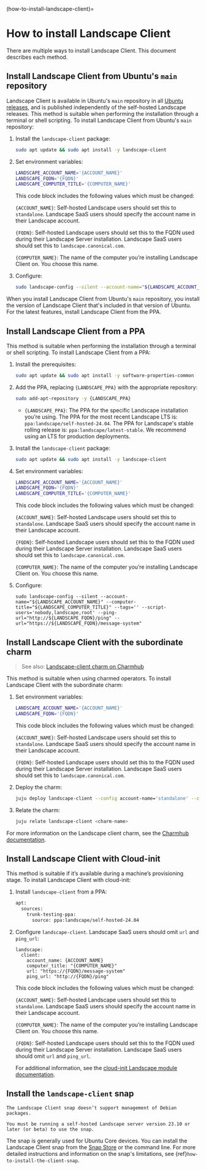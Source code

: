 (how-to-install-landscape-client)=
# How to install Landscape Client

There are multiple ways to install Landscape Client. This document describes each method.

## Install Landscape Client from Ubuntu's `main` repository

Landscape Client is available in Ubuntu's `main` repository in all [Ubuntu releases](https://ubuntu.com/about/release-cycle), and is published independently of the self-hosted Landscape releases. This method is suitable when performing the installation through a terminal or shell scripting. To install Landscape Client from Ubuntu's `main` repository:

1. Install the `landscape-client` package:

   ```bash
   sudo apt update && sudo apt install -y landscape-client
   ```

1. Set environment variables:

   ```bash
   LANDSCAPE_ACCOUNT_NAME='{ACCOUNT_NAME}'
   LANDSCAPE_FQDN='{FQDN}'
   LANDSCAPE_COMPUTER_TITLE='{COMPUTER_NAME}'
   ```

   This code block includes the following values which must be changed:

   `{ACCOUNT_NAME}`: Self-hosted Landscape users should set this to `standalone`. Landscape SaaS users should specify the account name in their Landscape account.

   `{FQDN}`: Self-hosted Landscape users should set this to the FQDN used during their Landscape Server installation. Landscape SaaS users should set this to `landscape.canonical.com`.

   `{COMPUTER_NAME}`: The name of the computer you’re installing Landscape Client on. You choose this name.

1. Configure:

   ```bash
   sudo landscape-config --silent --account-name="${LANDSCAPE_ACCOUNT_NAME}" --computer-title="${LANDSCAPE_COMPUTER_TITLE}" --tags="" --script-users='nobody,landscape,root' --ping-url="http://${LANDSCAPE_FQDN}/ping" --url="https://${LANDSCAPE_FQDN}/message-system"
   ```

When you install Landscape Client from Ubuntu's `main` repository, you install the version of Landscape Client that's included in that version of Ubuntu. For the latest features, install Landscape Client from the PPA.

## Install Landscape Client from a PPA

This method is suitable when performing the installation through a terminal or shell scripting. To install Landscape Client from a PPA:

1. Install the prerequisites:

   ```bash
   sudo apt update && sudo apt install -y software-properties-common
   ```

1. Add the PPA, replacing `{LANDSCAPE_PPA}` with the appropriate repository:

   ```bash
   sudo add-apt-repository -y {LANDSCAPE_PPA}
   ```
    - `{LANDSCAPE_PPA}`: The PPA for the specific Landscape installation you’re using. The PPA for the most recent Landscape LTS is: `ppa:landscape/self-hosted-24.04`.  The PPA for Landscape's stable rolling release is: `ppa:landscape/latest-stable`. We recommend using an LTS for production deployments.

1. Install the `landscape-client` package:

   ```bash
   sudo apt update && sudo apt install -y landscape-client
   ```

1. Set environment variables:

   ```bash
   LANDSCAPE_ACCOUNT_NAME='{ACCOUNT_NAME}'
   LANDSCAPE_FQDN='{FQDN}'
   LANDSCAPE_COMPUTER_TITLE='{COMPUTER_NAME}'
   ```

   This code block includes the following values which must be changed:

   `{ACCOUNT_NAME}`: Self-hosted Landscape users should set this to `standalone`. Landscape SaaS users should specify the account name in their Landscape account.

   `{FQDN}`: Self-hosted Landscape users should set this to the FQDN used during their Landscape Server installation. Landscape SaaS users should set this to `landscape.canonical.com`.

   `{COMPUTER_NAME}`: The name of the computer you’re installing Landscape Client on. You choose this name.

1. Configure:

   ```
   sudo landscape-config --silent --account-name="${LANDSCAPE_ACCOUNT_NAME}" --computer-title="${LANDSCAPE_COMPUTER_TITLE}" --tags='' --script-users='nobody,landscape,root' --ping-url="http://${LANDSCAPE_FQDN}/ping" --url="https://${LANDSCAPE_FQDN}/message-system"
   ```

## Install Landscape Client with the subordinate charm

> See also: [Landscape-client charm on Charmhub](https://charmhub.io/landscape-client)

This method is suitable when using charmed operators. To install Landscape Client with the subordinate charm:

1. Set environment variables:

   ```bash
   LANDSCAPE_ACCOUNT_NAME='{ACCOUNT_NAME}'
   LANDSCAPE_FQDN='{FQDN}'
   ```

   This code block includes the following values which must be changed:

   `{ACCOUNT_NAME}`: Self-hosted Landscape users should set this to `standalone`. Landscape SaaS users should specify the account name in their Landscape account.

   `{FQDN}`: Self-hosted Landscape users should set this to the FQDN used during their Landscape Server installation. Landscape SaaS users should set this to `landscape.canonical.com`.

1. Deploy the charm:

   ```bash
   juju deploy landscape-client --config account-name='standalone' --config tags='' --config script-users='nobody,landscape,root' --config ping-url="http://${LANDSCAPE_FQDN}/ping" --config url="https://${LANDSCAPE_FQDN}/message-system"
   ```

1. Relate the charm:

   ```bash
   juju relate landscape-client <charm-name>
   ```

For more information on the Landscape client charm, see the [Charmhub documentation](https://charmhub.io/landscape-client).

## Install Landscape Client with Cloud-init

This method is suitable if it’s available during a machine’s provisioning stage. To install Landscape Client with cloud-init:

1. Install `landscape-client` from a PPA:

   ```bash
   apt:
     sources:
       trunk-testing-ppa:
         source: ppa:landscape/self-hosted-24.04
   ```

1. Configure `landscape-client`. Landscape SaaS users should omit `url` and `ping_url`:

   ```
   landscape:
     client:
       account_name: {ACCOUNT_NAME}
       computer_title: "{COMPUTER_NAME}"
       url: "https://{FQDN}/message-system"
       ping_url: "http://{FQDN}/ping"
   ```

   This code block includes the following values which must be changed:

   `{ACCOUNT_NAME}`: Self-hosted Landscape users should set this to `standalone`. Landscape SaaS users should specify the account name in their Landscape account.

   `{COMPUTER_NAME}`: The name of the computer you’re installing Landscape Client on. You choose this name.

   `{FQDN}`: Self-hosted Landscape users should set this to the FQDN used during their Landscape Server installation. Landscape SaaS users should omit `url` and `ping_url`.

   For additional information, see the [cloud-init Landscape module documentation](https://cloudinit.readthedocs.io/en/latest/reference/modules.html#landscape).

## Install the `landscape-client` snap

```{note}
The Landscape Client snap doesn’t support management of Debian packages.
```

```{note}
You must be running a self-hosted Landscape server version 23.10 or later (or beta) to use the snap.
```

The snap is generally used for Ubuntu Core devices. You can install the Landscape Client snap from the [Snap Store](https://snapcraft.io/landscape-client) or the command line. For more detailed instructions and information on the snap's limitations, see {ref}`how-to-install-the-client-snap`.


